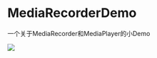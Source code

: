 # MediaRecorderDemo
一个关于MediaRecorder和MediaPlayer的小Demo

![](http://upload-images.jianshu.io/upload_images/623504-131c0f6370d6ff0b.png?imageMogr2/auto-orient/strip%7CimageView2/2/w/1240)
